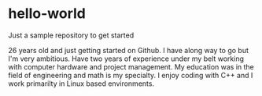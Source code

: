 # hello-world
Just a sample repository to get started

26 years old and just getting started on Github. I have along way to go but I'm very ambitious. Have two years of experience under my belt working with computer hardware and project management. My education was in the field of engineering and math is my specialty. I enjoy coding with C++ and I work primarilty in Linux based environments.
